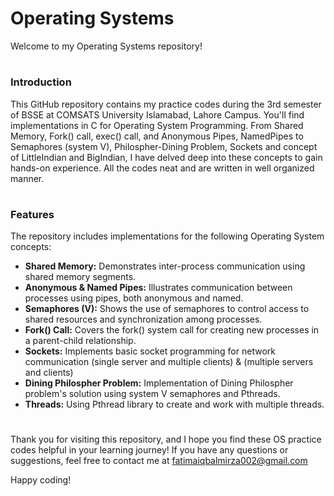 
# Operating Systems
Welcome to my Operating Systems repository!
 
 # <h3>Introduction</h3>
This GitHub repository contains my practice codes during the 3rd semester of BSSE at COMSATS University Islamabad, Lahore Campus. You'll find implementations in C for Operating System Programming.
From Shared Memory, Fork() call, exec() call, and Anonymous Pipes, NamedPipes to Semaphores (system V), 
Philospher-Dining Problem, Sockets and concept of LittleIndian and BigIndian, I have delved deep into these concepts to gain hands-on experience.
All the codes neat and are written in well organized manner.

# <h3>Features</h3>
The repository includes implementations for the following Operating System concepts:

- **Shared Memory:** Demonstrates inter-process communication using shared memory segments.
- **Anonymous & Named Pipes:** Illustrates communication between processes using pipes, both anonymous and named.
- **Semaphores (V):** Shows the use of semaphores to control access to shared resources and synchronization among processes.
- **Fork() Call:** Covers the fork() system call for creating new processes in a parent-child relationship.
- **Sockets:** Implements basic socket programming for network communication (single server and multiple clients) & (multiple servers and clients)
- **Dining Philospher Problem:** Implementation of Dining Philospher problem's solution using system V semaphores and Pthreads.
- **Threads:** Using Pthread library to create and work with multiple threads.

# 
Thank you for visiting this repository, and I hope you find these OS practice codes helpful in your learning journey! If you have any questions or suggestions, 
feel free to contact me at fatimaiqbalmirza002@gmail.com

Happy coding!
